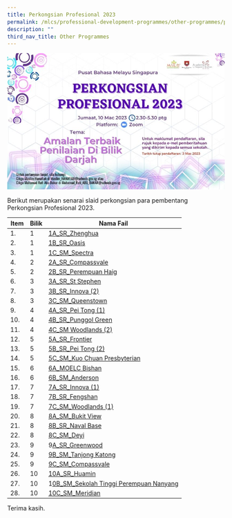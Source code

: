```yaml
---
title: Perkongsian Profesional 2023
permalink: /mlcs/professional-development-programmes/other-programmes/professional-sharing-2023-package/
description: ""
third_nav_title: Other Programmes
---
```

![PP23 WEB POSTER M](/images/pp23-web-poster-ml.jpeg)

Berikut merupakan senarai slaid perkongsian para pembentang Perkongsian Profesional 2023.

| Item | Bilik | Nama Fail |
| --- | --- | --- |
| 1.      | 1 | [1A\_SR\_Zhenghua](/files/1a_sr-zhenghua.pdf) |
| 2.      | 1 | [1B\_SR\_Oasis](/files/1b_sr_oasis.pdf) |
| 3.      | 1 | [1C\_SM\_Spectra](/files/1c_sm_spectra.pdf) |
| 4.      | 2 | [2A\_SR\_Compassvale](/files/2a_sr_compassvale.pdf) |
| 5.      | 2 | [2B\_SR\_Perempuan Haig](/files/2b_sr_perempuan-haig.pdf) |
| 6.      | 3 | [3A\_SR\_St Stephen](/files/3a_sr_st-stephen.pdf) |
| 7.      | 3 | [3B\_SR\_Innova (2)](/files/3b_sr_innova-(2).pdf) |
| 8.      | 3 | [3C\_SM\_Queenstown](/files/3c_sm_queenstown.pdf) |
| 9.      | 4 | [4A\_SR\_Pei Tong (1)](/files/4a_sr_pei-tong-(1).pdf) |
| 10\.   | 4 | [4B\_SR\_Punggol Green](/files/4b_sr_punggol-green.pdf) |
| 11\.   | 4 | [4C\_SM Woodlands (2)](https://academyofsingaporeteachers-moe-edu-sg-admin.cwp.sg/docs/librariesprovider6/perkongsian-profesional-2023/4c_sm-woodlands-(2).pdf) |
| 12\.   | 5 | [5A\_SR\_Frontier](https://academyofsingaporeteachers-moe-edu-sg-admin.cwp.sg/docs/librariesprovider6/perkongsian-profesional-2023/5a_sr_frontier.pdf) |
| 13\.   | 5 | [5B\_SR\_Pei Tong (2)](https://academyofsingaporeteachers-moe-edu-sg-admin.cwp.sg/docs/librariesprovider6/perkongsian-profesional-2023/5b_sr_pei-tong-(2).pdf) |
| 14\.   | 5 | [5C\_SM\_Kuo Chuan Presbyterian](https://academyofsingaporeteachers-moe-edu-sg-admin.cwp.sg/docs/librariesprovider6/perkongsian-profesional-2023/5c_sm_kuo-chuan-prespyterian.pdf) |
| 15\.   | 6 | [6A\_MOELC Bishan](https://academyofsingaporeteachers-moe-edu-sg-admin.cwp.sg/docs/librariesprovider6/perkongsian-profesional-2023/6a_moelc-bishan.pdf) |
| 16\.   | 6 | [6B\_SM\_Anderson](https://academyofsingaporeteachers-moe-edu-sg-admin.cwp.sg/docs/librariesprovider6/perkongsian-profesional-2023/6b_sm_anderson.pdf) |
| 17\.   | 7 | [7A\_SR\_Innova (1)](https://academyofsingaporeteachers-moe-edu-sg-admin.cwp.sg/docs/librariesprovider6/perkongsian-profesional-2023/7a_sr_innova-(1).pdf) |
| 18\.   | 7 | [7B\_SR\_Fengshan](https://academyofsingaporeteachers-moe-edu-sg-admin.cwp.sg/docs/librariesprovider6/perkongsian-profesional-2023/7b_sr_fengshan.pdf) |
| 19\.   | 7 | [7C\_SM\_Woodlands (1)](https://academyofsingaporeteachers-moe-edu-sg-admin.cwp.sg/docs/librariesprovider6/perkongsian-profesional-2023/7c_sm_woodlands-(1).pdf) |
| 20\.   | 8 | [8A\_SM\_Bukit View](https://academyofsingaporeteachers-moe-edu-sg-admin.cwp.sg/docs/librariesprovider6/perkongsian-profesional-2023/8a_sm_bukit-view.pdf) |
| 21\.   | 8 | [8B\_SR\_Naval Base](https://academyofsingaporeteachers-moe-edu-sg-admin.cwp.sg/docs/librariesprovider6/perkongsian-profesional-2023/8b_sr_naval-base.pdf) |
| 22\.   | 8 | [8C\_SM\_Deyi](https://academyofsingaporeteachers-moe-edu-sg-admin.cwp.sg/docs/librariesprovider6/perkongsian-profesional-2023/8c_sm_deyi.pdf) |
| 23\.   | 9 | 9[A\_SR\_Greenwood](https://academyofsingaporeteachers-moe-edu-sg-admin.cwp.sg/docs/librariesprovider6/perkongsian-profesional-2023/9a_sr_greenwood.pdf) |
| 24\.   | 9 | [9B\_SM\_Tanjong Katong](https://academyofsingaporeteachers-moe-edu-sg-admin.cwp.sg/docs/librariesprovider6/perkongsian-profesional-2023/9b_sm_tanjong-katong.pdf) |
| 25\.   | 9 | [9C\_SM\_Compassvale](https://academyofsingaporeteachers-moe-edu-sg-admin.cwp.sg/docs/librariesprovider6/perkongsian-profesional-2023/9c_sm_compassvale.pdf) |
| 26\.   | 10 | [10A\_SR\_Huamin](https://academyofsingaporeteachers-moe-edu-sg-admin.cwp.sg/docs/librariesprovider6/perkongsian-profesional-2023/10a_sr_huamin.pdf) |
| 27\.   | 10 | 1[0B\_SM\_Sekolah Tinggi Perempuan Nanyang](https://academyofsingaporeteachers-moe-edu-sg-admin.cwp.sg/docs/librariesprovider6/perkongsian-profesional-2023/10b_sm_sekolah-tinggi-perempuan-nanyang.pdf) |
| 28\.   | 10 | [10C\_SM\_Meridian](https://academyofsingaporeteachers-moe-edu-sg-admin.cwp.sg/docs/librariesprovider6/perkongsian-profesional-2023/10c_sm_meridian.pdf) |

Terima kasih.